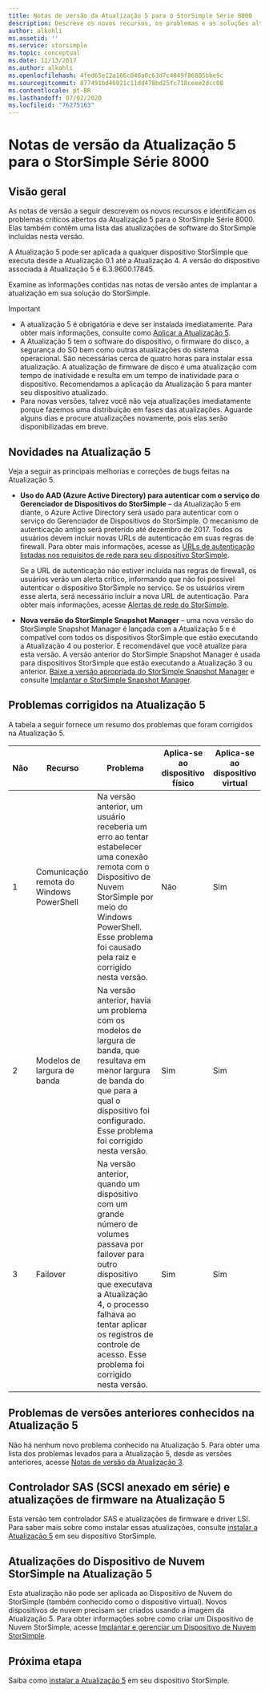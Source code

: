 ```yaml
---
title: Notas de versão da Atualização 5 para o StorSimple Série 8000
description: Descreve os novos recursos, os problemas e as soluções alternativas da Atualização 5 para o StorSimple Série 8000.
author: alkohli
ms.assetid: ''
ms.service: storsimple
ms.topic: conceptual
ms.date: 11/13/2017
ms.author: alkohli
ms.openlocfilehash: 4fed65e12a166c046a0c63d7c4849f86805bbe9c
ms.sourcegitcommit: 877491bd46921c11dd478bd25fc718ceee2dcc08
ms.contentlocale: pt-BR
ms.lasthandoff: 07/02/2020
ms.locfileid: "76275163"
---
```

# <a name="storsimple-8000-series-update-5-release-notes"></a>Notas de versão da Atualização 5 para o StorSimple Série 8000

## <a name="overview"></a>Visão geral

As notas de versão a seguir descrevem os novos recursos e identificam os problemas críticos abertos da Atualização 5 para o StorSimple Série 8000. Elas também contêm uma lista das atualizações de software do StorSimple incluídas nesta versão.

A Atualização 5 pode ser aplicada a qualquer dispositivo StorSimple que executa desde a Atualização 0.1 até a Atualização 4. A versão do dispositivo associada à Atualização 5 é 6.3.9600.17845.

Examine as informações contidas nas notas de versão antes de implantar a atualização em sua solução do StorSimple.

> [!IMPORTANT]
> * A atualização 5 é obrigatória e deve ser instalada imediatamente. Para obter mais informações, consulte como [Aplicar a Atualização 5](storsimple-8000-install-update-5.md).
> * A Atualização 5 tem o software do dispositivo, o firmware do disco, a segurança do SO bem como outras atualizações do sistema operacional. São necessárias cerca de quatro horas para instalar essa atualização. A atualização de firmware de disco é uma atualização com tempo de inatividade e resulta em um tempo de inatividade para o dispositivo. Recomendamos a aplicação da Atualização 5 para manter seu dispositivo atualizado.
> * Para novas versões, talvez você não veja atualizações imediatamente porque fazemos uma distribuição em fases das atualizações. Aguarde alguns dias e procure atualizações novamente, pois elas serão disponibilizadas em breve.

## <a name="whats-new-in-update-5"></a>Novidades na Atualização 5

Veja a seguir as principais melhorias e correções de bugs feitas na Atualização 5.

* **Uso do AAD (Azure Active Directory) para autenticar com o serviço do Gerenciador de Dispositivos do StorSimple** – da Atualização 5 em diante, o Azure Active Directory será usado para autenticar com o serviço do Gerenciador de Dispositivos do StorSimple. O mecanismo de autenticação antigo será preterido até dezembro de 2017. Todos os usuários devem incluir novas URLs de autenticação em suas regras de firewall. Para obter mais informações, acesse as [URLs de autenticação listadas nos requisitos de rede para seu dispositivo StorSimple](storsimple-8000-system-requirements.md#url-patterns-for-azure-portal).

    Se a URL de autenticação não estiver incluída nas regras de firewall, os usuários verão um alerta crítico, informando que não foi possível autenticar o dispositivo StorSimple no serviço. Se os usuários virem esse alerta, será necessário incluir a nova URL de autenticação. Para obter mais informações, acesse [Alertas de rede do StorSimple](storsimple-8000-manage-alerts.md#networking-alerts).

* **Nova versão do StorSimple Snapshot Manager** – uma nova versão do StorSimple Snapshot Manager é lançada com a Atualização 5 e é compatível com todos os dispositivos StorSimple que estão executando a Atualização 4 ou posterior. É recomendável que você atualize para esta versão. A versão anterior do StorSimple Snapshot Manager é usada para dispositivos StorSimple que estão executando a Atualização 3 ou anterior. [Baixe a versão apropriada do StorSimple Snapshot Manager](https://www.microsoft.com/en-us/download/details.aspx?id=44220) e consulte [Implantar o StorSimple Snapshot Manager](storsimple-snapshot-manager-deployment.md).


## <a name="issues-fixed-in-update-5"></a>Problemas corrigidos na Atualização 5

A tabela a seguir fornece um resumo dos problemas que foram corrigidos na Atualização 5.

| Não | Recurso | Problema | Aplica-se ao dispositivo físico | Aplica-se ao dispositivo virtual |
| --- | --- | --- | --- | --- |
| 1 |Comunicação remota do Windows PowerShell |Na versão anterior, um usuário receberia um erro ao tentar estabelecer uma conexão remota com o Dispositivo de Nuvem StorSimple por meio do Windows PowerShell. Esse problema foi causado pela raiz e corrigido nesta versão. |Não |Sim |
| 2 |Modelos de largura de banda |Na versão anterior, havia um problema com os modelos de largura de banda, que resultava em menor largura de banda do que para a qual o dispositivo foi configurado. Esse problema foi corrigido nesta versão. |Sim |Sim |
| 3 |Failover |Na versão anterior, quando um dispositivo com um grande número de volumes passava por failover para outro dispositivo que executava a Atualização 4, o processo falhava ao tentar aplicar os registros de controle de acesso. Esse problema foi corrigido nesta versão. |Sim |Sim |



## <a name="known-issues-in-update-5-from-previous-releases"></a>Problemas de versões anteriores conhecidos na Atualização 5

Não há nenhum novo problema conhecido na Atualização 5. Para obter uma lista dos problemas levados para a Atualização 5, desde as versões anteriores, acesse [Notas de versão da Atualização 3](storsimple-update3-release-notes.md#known-issues-in-update-3).

## <a name="serial-attached-scsi-sas-controller-and-firmware-updates-in-update-5"></a>Controlador SAS (SCSI anexado em série) e atualizações de firmware na Atualização 5

Esta versão tem controlador SAS e atualizações de firmware e driver LSI. Para saber mais sobre como instalar essas atualizações, consulte [instalar a Atualização 5](storsimple-8000-install-update-5.md) em seu dispositivo StorSimple.

## <a name="storsimple-cloud-appliance-updates-in-update-5"></a>Atualizações do Dispositivo de Nuvem StorSimple na Atualização 5

Esta atualização não pode ser aplicada ao Dispositivo de Nuvem do StorSimple (também conhecido como o dispositivo virtual). Novos dispositivos de nuvem precisam ser criados usando a imagem da Atualização 5. Para obter informações sobre como criar um Dispositivo de Nuvem StorSimple, acesse [Implantar e gerenciar um Dispositivo de Nuvem StorSimple](storsimple-8000-cloud-appliance-u2.md).

## <a name="next-step"></a>Próxima etapa

Saiba como [instalar a Atualização 5](storsimple-8000-install-update-5.md) em seu dispositivo StorSimple.

